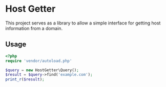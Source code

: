 # Host Getter
This project serves as a library to allow a simple interface for getting host information from a domain.

## Usage
```php
<?php
require 'vendor/autoload.php'

$query = new HostGetter\Query();
$result = $query->find('example.com');
print_r($result);
```
